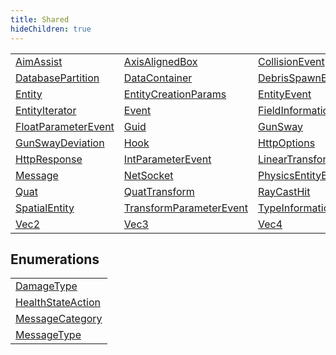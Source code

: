 ```yaml
---
title: Shared
hideChildren: true
---
```

|                                                                 |                                                                         |                                                             |
| --------------------------------------------------------------- | ----------------------------------------------------------------------- | ----------------------------------------------------------- |
| [AimAssist](/vext/ref/cls/shr/aimassist)                     | [AxisAlignedBox](/vext/ref/cls/shr/axisalignedbox)                   | [CollisionEvent](/vext/ref/cls/shr/collisionevent)       |
| [DatabasePartition](/vext/ref/cls/shr/databasepartition)     | [DataContainer](/vext/ref/cls/shr/datacontainer)                     | [DebrisSpawnEvent](/vext/ref/cls/shr/debrisspawnevent)   |
| [Entity](/vext/ref/cls/shr/entity)                           | [EntityCreationParams](/vext/ref/cls/shr/entitycreationparams)       | [EntityEvent](/vext/ref/cls/shr/entityevent)             |
| [EntityIterator](/vext/ref/cls/shr/entityiterator)           | [Event](/vext/ref/cls/shr/event)                                     | [FieldInformation](/vext/ref/cls/shr/fieldinformation)   |
| [FloatParameterEvent](/vext/ref/cls/shr/floatparameterevent) | [Guid](/vext/ref/cls/shr/guid)                                       | [GunSway](/vext/ref/cls/shr/gunsway)                     |
| [GunSwayDeviation](/vext/ref/cls/shr/gunswaydeviation)       | [Hook](/vext/ref/cls/shr/hook)                                       | [HttpOptions](/vext/ref/cls/shr/httpoptions)             |
| [HttpResponse](/vext/ref/cls/shr/httpresponse)               | [IntParameterEvent](/vext/ref/cls/shr/intparameterevent)             | [LinearTransform](/vext/ref/cls/shr/lineartransform)     |
| [Message](/vext/ref/cls/shr/message)                         | [NetSocket](/vext/ref/cls/shr/netsocket)                             | [PhysicsEntityBase](/vext/ref/cls/shr/physicsentitybase) |
| [Quat](/vext/ref/cls/shr/quat)                               | [QuatTransform](/vext/ref/cls/shr/quattransform)                     | [RayCastHit](/vext/ref/cls/shr/raycasthit)               |
| [SpatialEntity](/vext/ref/cls/shr/spatialentity)             | [TransformParameterEvent](/vext/ref/cls/shr/transformparameterevent) | [TypeInformation](/vext/ref/cls/shr/typeinformation)     |
| [Vec2](/vext/ref/cls/shr/vec2)                               | [Vec3](/vext/ref/cls/shr/vec3)                                       | [Vec4](/vext/ref/cls/shr/vec4)                           |

## Enumerations

|                                                             |
| ----------------------------------------------------------- |
| [DamageType](/vext/ref/cls/shr/damagetype)               |
| [HealthStateAction](/vext/ref/cls/shr/healthstateaction) |
| [MessageCategory](/vext/ref/cls/shr/messagecategory)     |
| [MessageType](/vext/ref/cls/shr/messagetype)             |
